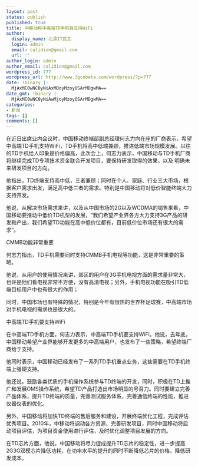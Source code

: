 ```yaml
---
layout: post
status: publish
published: true
title: 中移动称中高端TD手机将支持WiFi
author:
  display_name: 北漂IT民工
  login: admin
  email: calidion@gmail.com
  url: ''
author_login: admin
author_email: calidion@gmail.com
wordpress_id: 777
wordpress_url: http://www.3gcnbeta.com/wordpress/?p=777
date: !binary |-
  MjAxMC0wNC0yNiAxMDoyMzoyOSArMDgwMA==
date_gmt: !binary |-
  MjAxMC0wNC0yNiAwMjoyMzoyOSArMDgwMA==
categories:
- 新闻
tags: []
comments: []
---
```

<p>在近日出席业内会议时，中国移动终端部副总经理何志力向在座的厂商表示，希望中高端TD手机支持WiFi，TD手机将高中低端兼顾，推进低端市场规模发展。以往的TD手机给人印象是价格偏高，此次会上，何志力表示，中国移动与TD手机厂商将继续完成TD专项技术资金联合开发项目，要保持研发取得的效果，以及 明确未来研发项目的方向。</p>
<p>他指出，TD终端支持高中低，三者兼顾；同时在个人、家庭、行业三大市场，根据客户需求出发，满足高中低三者的需求。特别是中国移动将对低价智能终端大力支持开发。</p>
<p>他说，从解决市场需求来讲，以及从中国市场的2G以及WCDMA的销售来看，中国移动要推动中低价TD机型的发展，&ldquo;我们希望产业界各方大力支持3G产品的研发和产出，我们希望TD功能在高中低价位都有，目前低价位市场还有很大的需求&ldquo;。</p>
<p>CMMB功能非常重要</p>
<p>何志力指出，TD手机需要同时支持CMMB手机电视等功能，这是非常重要的策略。</p>
<p>他说，从用户的使用情况来讲，郊区的用户在3G手机电视方面的需求量非常大，也许是他们看电视非常不方便，没有高清电视；另外，手机电视功能在吸引TD低端目标用户中也有很大的作用；</p>
<p>同时，中国市场也有特殊的情况，特别是今年有很热的世界杯足球赛，中高端市场对手机电视的需求也是很大的。</p>
<p>中高端TD手机要支持WiFi</p>
<p>在中高端TD手机方面，何志力表示，中高端TD手机要支持WiFi。他说，去年底，中国移动希望产业界能够开发更多的中高端用户，也发布了一些策略，希望终端厂商给于支持。</p>
<p>他同时表示，中国移动已经发布了一系列TD手机重点业务，这些需要在TD手机终端上强硬支持。</p>
<p>他还说，鼓励各类优质的手机操作系统参与TD终端的开发，同时，积极在TD上推广和发展OMS操作系统，希望TD产品打造出市场明显的号召力。同时要建立完善产品体系，提升TD终端的质量，完善测试服务体系，完善通信终端的性能，推进仪器仪表的优化。</p>
<p>另外，中国移动将加快TD终端的售后服务和建设，开展终端优化工程，完成评估优秀项目。2010年，中移动将调动各方资源，完善研发项目，同时中国移动将启动项目评估，为项目资金使用进行评估，及时优化调整项目发展的方向。</p>
<p>在TD芯片方面，他说，中国移动将尽力促成提升TD芯片的稳定性，进一步提高2G3G双模芯片降低功耗，在功率水平的提升的同时不断降低芯片的价格，降低研发成本。</p>
